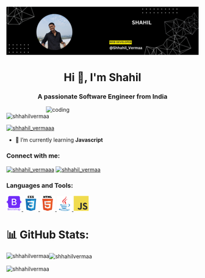![logo](https://github.com/ShhahilVermaa/ShhahilVermaa/blob/main/Black%20and%20Yellow%20Web%20Developer%20LinkedIn%20Banner.png)
<h1 align="center">Hi 👋, I'm Shahil</h1>
<h3 align="center">A passionate Software Engineer from India</h3>

<img align="right" alt="coding" width="400" src="https://i.giphy.com/media/v1.Y2lkPTc5MGI3NjExMjcxMm04d2psbHMxcmIxdmZ1dzM0c2kzajFhaGg1YWI5cTN6MTJ5NSZlcD12MV9pbnRlcm5hbF9naWZfYnlfaWQmY3Q9Zw/f3iwJFOVOwuy7K6FFw/giphy.gif">

<p align="left"> <img src="https://komarev.com/ghpvc/?username=shhahilvermaa&label=Profile%20views&color=0e75b6&style=flat" alt="shhahilvermaa" /> </p>

<p align="left"> <a href="https://twitter.com/shhahil_vermaaa" target="blank"><img src="https://img.shields.io/twitter/follow/shhahil_vermaaa?logo=twitter&style=for-the-badge" alt="shhahil_vermaaa" /></a> </p>

- 🌱 I’m currently learning **Javascript**

<h3 align="left">Connect with me:</h3>
<p align="left">
<a href="https://twitter.com/shhahil_vermaaa" target="blank"><img align="center" src="https://raw.githubusercontent.com/rahuldkjain/github-profile-readme-generator/master/src/images/icons/Social/twitter.svg" alt="shhahil_vermaaa" height="30" width="40" /></a>
<a href="https://instagram.com/shhahil_vermaa" target="blank"><img align="center" src="https://raw.githubusercontent.com/rahuldkjain/github-profile-readme-generator/master/src/images/icons/Social/instagram.svg" alt="shhahil_vermaa" height="30" width="40" /></a>
</p>

<h3 align="left">Languages and Tools:</h3>
<p align="left"> <a href="https://getbootstrap.com" target="_blank" rel="noreferrer"> <img src="https://raw.githubusercontent.com/devicons/devicon/master/icons/bootstrap/bootstrap-plain-wordmark.svg" alt="bootstrap" width="40" height="40"/> </a> <a href="https://www.w3schools.com/css/" target="_blank" rel="noreferrer"> <img src="https://raw.githubusercontent.com/devicons/devicon/master/icons/css3/css3-original-wordmark.svg" alt="css3" width="40" height="40"/> </a> <a href="https://www.w3.org/html/" target="_blank" rel="noreferrer"> <img src="https://raw.githubusercontent.com/devicons/devicon/master/icons/html5/html5-original-wordmark.svg" alt="html5" width="40" height="40"/> </a> <a href="https://www.java.com" target="_blank" rel="noreferrer"> <img src="https://raw.githubusercontent.com/devicons/devicon/master/icons/java/java-original.svg" alt="java" width="40" height="40"/> </a> <a href="https://developer.mozilla.org/en-US/docs/Web/JavaScript" target="_blank" rel="noreferrer"> <img src="https://raw.githubusercontent.com/devicons/devicon/master/icons/javascript/javascript-original.svg" alt="javascript" width="40" height="40"/> </a> </p>

# 📊 GitHub Stats:

<p><img align="left" src="https://github-readme-stats.vercel.app/api/top-langs?username=shhahilvermaa&show_icons=true&theme=highcontrast&locale=en&layout=compact" alt="shhahilvermaa" /></p>

<p><img align="center" src="https://github-readme-stats.vercel.app/api?username=shhahilvermaa&show_icons=true&theme=highcontrast&locale=en" alt="shhahilvermaa" /></p>

<p><img align="center" src="https://github-readme-streak-stats.herokuapp.com/?user=shhahilvermaa&theme=highcontrast" alt="shhahilvermaa" /></p><br>

